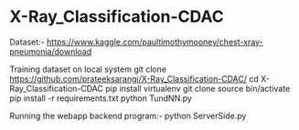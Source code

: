 # X-Ray_Classification-CDAC

Dataset:- https://www.kaggle.com/paultimothymooney/chest-xray-pneumonia/download

Training dataset on local system
git clone https://github.com/prateeksarangi/X-Ray_Classification-CDAC/
cd X-Ray_Classification-CDAC
pip install virtualenv
git clone 
source bin/activate
pip install -r requirements.txt
python TundNN.py

Running the webapp backend program:-
python ServerSide.py
